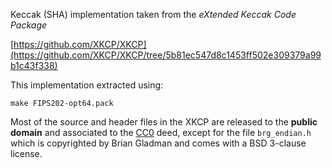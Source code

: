 Keccak (SHA) implementation taken from the _eXtended Keccak Code Package_

[https://github.com/XKCP/XKCP](https://github.com/XKCP/XKCP/tree/5b81ec547d8c1453ff502e309379a99b1c43f338)

This implementation extracted using:

```
make FIPS202-opt64.pack
```

Most of the source and header files in the XKCP are released to the **public domain** and associated to the
[CC0](http://creativecommons.org/publicdomain/zero/1.0/) deed, except for the file `brg_endian.h` which is copyrighted by Brian Gladman and comes with a BSD
3-clause license.

